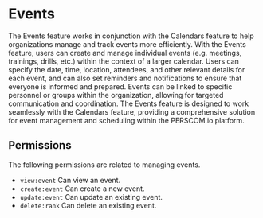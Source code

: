 # Events

The Events feature works in conjunction with the Calendars feature to help organizations manage and track events more efficiently. With the
Events feature, users can create and manage individual events (e.g. meetings, trainings, drills, etc.) within the context of a larger
calendar. Users can specify the date, time, location, attendees, and other relevant details for each event, and can also set reminders and
notifications to ensure that everyone is informed and prepared. Events can be linked to specific personnel or groups within the
organization, allowing for targeted communication and coordination. The Events feature is designed to work seamlessly with the Calendars
feature, providing a comprehensive solution for event management and scheduling within the PERSCOM.io platform.

## Permissions

The following permissions are related to managing events.

- `view:event` Can view an event.
- `create:event` Can create a new event.
- `update:event` Can update an existing event.
- `delete:rank` Can delete an existing event.
